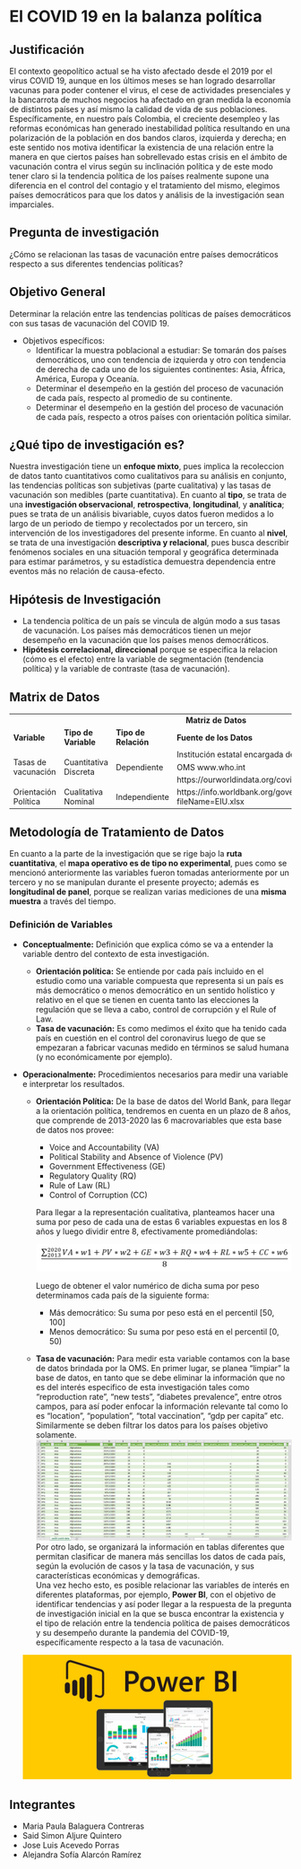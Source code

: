 # El COVID 19 en la balanza política

## Justificación

El contexto geopolítico actual se ha visto afectado desde el 2019 por el virus COVID 19, aunque en los últimos meses se
han logrado desarrollar vacunas para poder contener el virus, el cese de actividades presenciales y la bancarrota de
muchos negocios ha afectado en gran medida la economía de distintos países y así mismo la calidad de vida de sus
poblaciones. Específicamente, en nuestro país Colombia, el creciente desempleo y las reformas económicas han generado
inestabilidad política resultando en una polarización de la población en dos bandos claros, izquierda y derecha; en este
sentido nos motiva identificar la existencia de una relación entre la manera en que ciertos países han sobrellevado
estas crisis en el ámbito de vacunación contra el virus según su inclinación política y de este modo tener claro si la
tendencia política de los países realmente supone una diferencia en el control del contagio y el tratamiento del mismo,
elegimos países democráticos para que los datos y análisis de la investigación sean imparciales.

## Pregunta de investigación

¿Cómo se relacionan las tasas de vacunación entre países democráticos respecto a sus diferentes tendencias políticas?

## Objetivo General

Determinar la relación entre las tendencias políticas de países democráticos con sus tasas de vacunación del COVID 19.

* Objetivos específicos:
    * Identificar la muestra poblacional a estudiar: Se tomarán dos países democráticos, uno con tendencia de izquierda
      y otro con tendencia de derecha de cada uno de los siguientes continentes: Asia, África, América, Europa y
      Oceanía.
    * Determinar el desempeño en la gestión del proceso de vacunación de cada país, respecto al promedio de su
      continente.
    * Determinar el desempeño en la gestión del proceso de vacunación de cada país, respecto a otros países con
      orientación política similar.

## ¿Qué tipo de investigación es?

Nuestra investigación tiene un **enfoque mixto**, pues implica la recoleccion de datos tanto cuantitativos como
cualitativos para su análisis en conjunto, las tendencias políticas son subjetivas (parte cualitativa) y las tasas de
vacunación son medibles (parte cuantitativa). En cuanto al **tipo**, se trata de una **investigación observacional**, 
**retrospectiva**, **longitudinal**, y **analítica**; pues se trata de un análisis bivariable, cuyos datos fueron medidos
a lo largo de un periodo de tiempo y recolectados por un tercero, sin intervención de los investigadores del presente
informe. En cuanto al **nivel**, se trata de una investigación **descriptiva y relacional**, pues busca describir
fenómenos sociales en una situación temporal y geográfica determinada para estimar parámetros, y su estadística
demuestra dependencia entre eventos más no relación de causa-efecto.

## Hipótesis de Investigación

* La tendencia política de un país se vincula de algún modo a sus tasas de vacunación. Los países más democráticos
  tienen un mejor desempeño en la vacunación que los países menos democráticos.
* **Hipótesis correlacional, direccional** porque se especifica la relacion (cómo es el efecto)
  entre la variable de segmentación (tendencia política) y la variable de contraste (tasa de vacunación).

## Matrix de Datos
<table>
  <tr>
    <td colspan="4" style="text-align: center"><b>Matriz de Datos</b></td>
  </tr>
  <tr>
    <td><b>Variable</b></td>
    <td><b>Tipo de Variable</b></td>
    <td><b>Tipo de Relación</b></td>
    <td><b>Fuente de los Datos</b></td>
  </tr>
  <tr>
    <td rowspan="3">Tasas de vacunación</td>
    <td rowspan="3">Cuantitativa Discreta</td>
    <td rowspan="3">Dependiente</td>
    <td>Institución estatal encargada de la salud en cada país</td>
  </tr>
  <tr>
    <td rowspan="1">OMS www.who.int</td>
  </tr>
  <tr>
    <td rowspan="1">https://ourworldindata.org/covid-vaccinations</td>
  </tr>

  <tr>
    <td>Orientación Política</td>
    <td>Cualitativa Nominal</td>
    <td>Independiente</td>
    <td>https://info.worldbank.org/governance/wgi/Home/downLoadFile?fileName=EIU.xlsx</td>
  </tr>
</table>

## Metodología de Tratamiento de Datos
En cuanto a la parte de la investigación que se rige bajo la **ruta cuantitativa**, 
el **mapa operativo es de tipo no experimental**, pues como se mencionó anteriormente 
las variables fueron tomadas anteriormente por un tercero y no se manipulan durante 
el presente proyecto; además es **longitudinal de panel**, porque se realizan varias 
mediciones de una **misma muestra** a través del tiempo.


### Definición de Variables
* **Conceptualmente:** Definición que explica cómo se va a entender la variable dentro del contexto de esta investigación.
  * **Orientación política:** Se entiende por cada país incluido en el estudio como una variable compuesta que representa 
si un país es más democrático o menos democrático en un sentido holístico y relativo en el que se tienen en cuenta tanto 
las elecciones la regulación que se lleva a cabo, control de corrupción y el Rule of Law.
  * **Tasa de vacunación:** Es como medimos el éxito que ha tenido cada país en cuestión en el control del 
coronavirus luego de que se empezaran a fabricar vacunas medido en términos se salud humana 
(y no económicamente por ejemplo).

* **Operacionalmente:** Procedimientos necesarios para medir una variable e interpretar los resultados.
  * **Orientación Política:** De la base de datos del World Bank, para llegar a la orientación política, 
tendremos en cuenta en un plazo de 8 años, que comprende de 2013-2020 las 6 macrovariables que esta base 
de datos nos provee:
    * Voice and Accountability (VA)
    * Political Stability and Absence of Violence (PV)
    * Government Effectiveness (GE)
    * Regulatory Quality (RQ)
    * Rule of Law (RL)
    * Control of Corruption (CC)
    
    Para llegar a la representación cualitativa, planteamos hacer una suma por peso de cada una de estas 
    6 variables expuestas en los 8 años y luego dividir entre 8, efectivamente promediándolas:

    ![Suma por peso intermedia para determinar la Orientación Política de cada país](eq-img.png)

    Luego de obtener el valor numérico de dicha suma por peso determinamos cada país de la siguiente forma:
    * Más democrático: Su suma por peso está en el percentil [50, 100]
    * Menos democrático: Su suma por peso está en el percentil [0, 50)
  * **Tasa de vacunación:** Para medir esta variable contamos con la base de datos brindada por la OMS. 
  En primer lugar, se planea “limpiar” la base de datos, en tanto que se debe eliminar la información 
  que no es del interés especifico de esta investigación tales como “reproduction rate”, 
  “new tests”, “diabetes prevalence”, entre otros campos, para así poder enfocar la información 
  relevante tal como lo es “location”, “population”, “total vaccination”, “gdp per capita” etc. 
  Similarmente se deben filtrar los datos para los países objetivo solamente. ![img.png](covid-db.png)<br>
  Por otro lado, se 
  organizará la información en tablas diferentes que permitan clasificar de manera más sencillas 
  los datos de cada país, según la evolución de casos y la tasa de vacunación, y sus características 
  económicas y demográficas. <br>
  Una vez hecho esto, es posible relacionar las variables de interés en 
  diferentes plataformas, por ejemplo, **Power BI**, con el objetivo de identificar tendencias y así 
  poder llegar a la respuesta de la pregunta de investigación inicial en la que se busca encontrar 
  la existencia y el tipo de relación entre la tendencia política de paises democráticos y su 
  desempeño durante la pandemia del COVID-19, específicamente respecto a la tasa de vacunación.

  ![img_1.png](power-bi.png)
## Integrantes

- Maria Paula Balaguera Contreras
- Said Simon Aljure Quintero
- Jose Luis Acevedo Porras
- Alejandra Sofía Alarcón Ramírez
